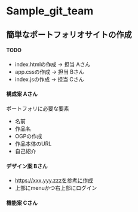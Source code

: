 # Sample_git_team

## 簡単なポートフォリオサイトの作成
#### TODO

* index.htmlの作成 -> 担当 Aさん
* app.cssの作成 -> 担当 Bさん
* index.jsの作成 -> 担当 Cさん

#### 構成案 Aさん
ポートフォリに必要な要素
- 名前
- 作品名
- OGPの作成
- 作品本体のURL
- 自己紹介
#### デザイン案 Bさん

* https://xxx.yyy.zzzを参考に作成
* 上部にmenuかつ右上部にログイン

#### 機能案 Cさん
